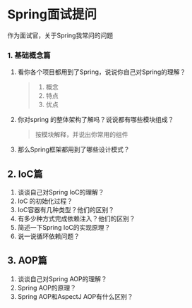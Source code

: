 # Spring面试提问

作为面试官，关于Spring我常问的问题

### 1. 基础概念篇

1. 看你各个项目都用到了Spring，说说你自己对Spring的理解？

   >1. 概念
   >2. 特点
   >3. 优点

2. 你对spring 的整体架构了解吗？说说都有哪些模块组成？

   >按模块解释，并说出你常用的组件

3. 那么Spring框架都用到了哪些设计模式？

## 2. IoC篇

1. 谈谈自己对Spring IoC的理解？
2. IoC 的初始化过程？
3. IoC容器有几种类型？他们的区别？
4. 有多少种方式完成依赖注入？他们的区别？
5. 简述一下Spring IoC的实现原理？
6. 说一说循环依赖问题？

## 3. AOP篇

1. 谈谈自己对Spring AOP的理解？
2. Spring AOP的原理？
3. Spring AOP和AspectJ AOP有什么区别？

